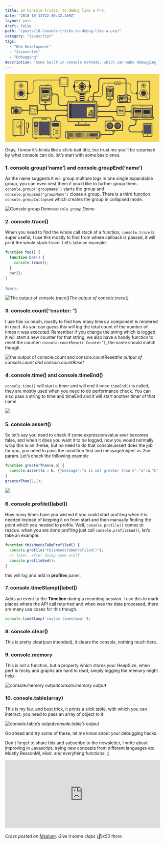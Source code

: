 ```yaml
---
title: 10 Console tricks, to debug like a Pro.
date: "2018-10-13T22:40:32.169Z"
layout: post
draft: false
path: "/posts/10-Console-tricks-to-debug-like-a-pro/"
category: "Javascript"
tags:
  - "Web Development"
  - "Javascript"
  - "Debugging"
description: "Some built-in console methods, which can make debugging fun ;)"
---
```

![Console Javascript](./cover.gif)

Okay, I know it’s kinda like a click-bait title, but trust me you’ll be surprised by what console can do. let’s start with some basic ones.

### 1. console.group(‘name’) and console.groupEnd(‘name’)

As the name suggests it will group multiple logs in one single expandable group, you can even nest them if you’d like to further group them. `console.group(‘groupName’)` starts the group and `console.groupEnd(‘groupName’)` closes a group. There is a third function `console.groupCollapsed` which creates the group in collapsed mode.

![Console.group Demo](https://cdn-images-1.medium.com/max/2000/1*_fsPZTznKQEFvrYI3tyswA.png)*`console.group` Demo*

### 2. console.trace()

When you need to find the whole call stack of a function, `console.trace` is super useful, I use this mostly to find from where callback is passed, it will print the whole stack-trace. Let’s take an example:

```js
function foo() {
  function bar() {
    console.trace();
  }
  bar();
}

foo();
```

![The output of console.trace()](https://cdn-images-1.medium.com/max/2000/1*WpqaYPHjMvmDR8R7JPpfAA.png)*The output of console.trace()*

### 3. console.count(“counter: ”)

I use this so much, mostly to find how many times a component is rendered in react. As you can guess this will log the total count of the number of times it was executed. Remember if you change the string which is logged, it will start a new counter for that string, we also have a handy function to reset the counter: `console.countReset(‘Counter’)`, the name should match though.

![the output of console.count and console.countReset](https://cdn-images-1.medium.com/max/2000/1*zarUNcE_U2MZt76JxuSDiw.png)*the output of console.count and console.countReset*

### 4. console.time() and console.timeEnd()

`console.time()` will start a timer and will end it once `timeEnd()` is called, they are mostly used when you need to do performance check. You can also pass a string to time and timeEnd and it will start another timer of that name.

![](https://cdn-images-1.medium.com/max/2000/1*fnuFkWChcKnqQv18CCtfRA.png)

### 5. console.assert()

So let’s say you need to check if some expression/value ever becomes false, and when it does you want it to be logged, now you would normally wrap this is an if-else, but no need to do that console.assert does the job for you, you need to pass the condition first and message/object as 2nd param. Let’s check the following example

```js
function greaterThan(a,b) {
  console.assert(a > b, {"message":"a is not greater than b","a":a,"b":b});
}
greaterThan(2,1);
```

![](https://cdn-images-1.medium.com/max/2296/1*88PjXjyukZpDTHkW2CEsXg.png)

### 6. console.profile([label])

How many times have you wished if you could start profiling when it is needed instead of keeping it on from start and then manually finding the point which you needed to profile. Well, `console.profile()` comes to rescue. when you are done profiling just call `console.profileEnd()`, let’s take an example:

```js
function thisNeedsToBeProfiled() {
  console.profile("thisNeedsToBeProfiled()");
  // later, after doing some stuff
  console.profileEnd();
}
```

this will log and add in **profiles** panel.

### 7. console.timeStamp([label])

Adds an event to the **Timeline** during a recording session. I use this to mark places where the API call returned and when was the data processed, there are many use cases for this though.

```js
console.timeStamp('custom timestamp!');
```

### 8. console.clear()

This is pretty clear(pun intended), it clears the console, nothing much here.

### 9. console.memory

This is not a function, but a property which stores your HeapSize, when perf is tricky and graphs are hard to read, simply logging the memory might help.

![console.memory output](https://cdn-images-1.medium.com/max/3008/1*-9StbJKYXCOELKhzOJMhgw.png)*console.memory output*

### 10. console.table(array)

This is my fav. and best trick, it prints a slick table, with which you can interact, you need to pass an array of object to it.

![console.table’s output](https://cdn-images-1.medium.com/max/4456/1*ZYb_JxgD-kKJ7mda8p3Zow.png)*console.table’s output*

Go ahead and try some of these, let me know about your debugging hacks. 

Don't forget to share this and subscribe to the newsletter, I write about improving in Javascript, trying new concepts from different languages etc. Mostly ReasonMl, elixir, and everything functional ;)

<p>
<iframe
scrolling="no"
style="width:100%!important;height:220px;border:1px #ccc solid !important"
src="https://buttondown.email/iamsolankiamit?as_embed=true"
></iframe>
</p>

*Cross posted on [Medium](https://itnext.io/10-console-tricks-to-debug-like-a-pro-66ee2225ec57). Give it some claps (👏)x50 there.*
